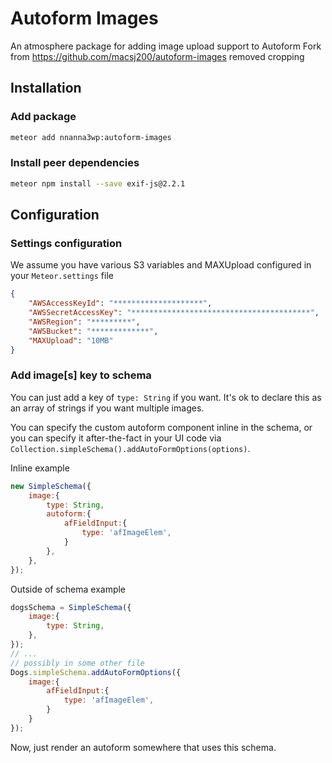 # Autoform Images
An atmosphere package for adding image upload support to Autoform
Fork from https://github.com/macsj200/autoform-images removed cropping

## Installation

### Add package
```bash
meteor add nnanna3wp:autoform-images
```

### Install peer dependencies
```bash
meteor npm install --save exif-js@2.2.1
```

## Configuration

### Settings configuration
We assume you have various S3 variables and MAXUpload configured in your `Meteor.settings` file

```json
{
    "AWSAccessKeyId": "********************",
    "AWSSecretAccessKey": "****************************************",
    "AWSRegion": "*********",
    "AWSBucket": "*************",
    "MAXUpload": "10MB"
}
```


### Add image[s] key to schema
You can just add a key of `type: String` if you want. It's ok to declare this as an array of strings if you want multiple images.

You can specify the custom autoform component inline in the schema, or you can specify it after-the-fact in your UI code via `Collection.simpleSchema().addAutoFormOptions(options)`.

Inline example
```javascript
new SimpleSchema({
    image:{
        type: String,
        autoform:{
            afFieldInput:{
                type: 'afImageElem',
            }
        },
    },
});
```

Outside of schema example
```javascript
dogsSchema = SimpleSchema({
    image:{
        type: String,
    },
});
// ...
// possibly in some other file
Dogs.simpleSchema.addAutoFormOptions({
    image:{
        afFieldInput:{
            type: 'afImageElem',
        }
    }
});
```

Now, just render an autoform somewhere that uses this schema.
